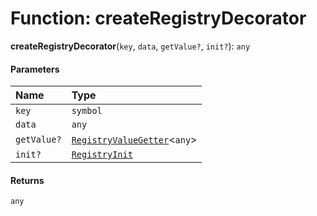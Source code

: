 # Function: createRegistryDecorator

**createRegistryDecorator**(`key`, `data`, `getValue?`, `init?`): `any`

#### Parameters

| Name | Type |
| :------ | :------ |
| `key` | `symbol` |
| `data` | `any` |
| `getValue?` | [`RegistryValueGetter`](/en/auto-docs/fixed-layout-editor/interfaces/RegistryValueGetter.md)<`any`> |
| `init?` | [`RegistryInit`](/en/auto-docs/fixed-layout-editor/interfaces/RegistryInit.md) |

#### Returns

`any`
